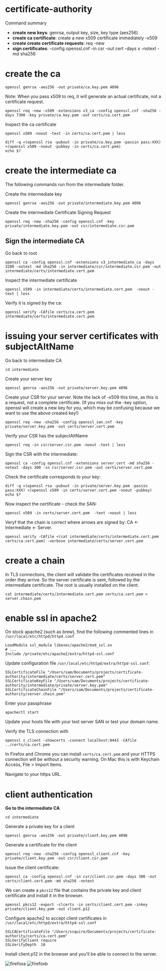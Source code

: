 # certificate-authority

Command summary

* **create new keys**: genrsa, output key, size, key type (aes256)
* **create ca certificate**: create a new x509 certificate immediately
  -x509
* **create create certificate requests**: req -new
* **sign certificates**: -config openssl.cnf -in csr -out cert -days x -notext -md sha256

# create the ca

```
openssl genrsa -aes256 -out private/ca.key.pem 4096
```

Note: When you pass x509 to req, it will generate an actual certificate,
not a certificate request.
```
openssl req -new -x509 -extensions v3_ca -config openssl.cnf -sha256 -days 7300 -key private/ca.key.pem -out certs/ca.cert.pem
```

Inspect the ca certificate
```
openssl x509 -noout -text -in certs/ca.cert.pem | less
```

```
diff -q <(openssl rsa -pubout -in private/ca.key.pem -passin pass:XXX) <(openssl x509 -noout -pubkey -in certs/ca.cert.pem)
echo $?
```

# create the intermediate ca

The following commands run from the intermediate folder.

Create the intermediate key

```
openssl genrsa -aes256 -out private/intermediate.key.pem 4096
```

Create the intermediate Certificate Signing Request

```
openssl req -new -sha256 -config openssl.cnf -key private/intermediate.key.pem -out csr/intermediate.csr.pem
```

## Sign the intermediate CA

Go back to root

```
openssl ca -config openssl.cnf -extensions v3_intermediate_ca -days 3200 -notext -md sha256 -in intermediate/csr/intermediate.csr.pem -out intermediate/certs/intermediate.cert.pem
```

Inspect the intermediate certificate

```
openssl x509 -in intermediate/certs/intermediate.cert.pem  -noout -text | less
```

Verify it is signed by the ca:

```
openssl verify -CAfile certs/ca.cert.pem intermediate/certs/intermediate.cert.pem
```

# issuing your server certificates with subjectAltName

Go back to intermediate CA

```
cd intermediate
```

Create your server key

```
openssl genrsa -aes256 -out private/server.key.pem 4096
```

Create your CSR for your server. Note the lack of -x509 this time, as
this is a request, not a complete certificate. (If you miss out the -key
option, openssl will create a new key for you, which may be confusing
because we want to use the above created key!)

```
openssl req -new -sha256 -config openssl_san.cnf -key private/server.key.pem -out certs/server.cert.pem
```

Verify your CSR has the subjectAltName

```
openssl req -in csr/server.csr.pem -noout -text | less
```

Sign the CSR with the intermediate:

```
openssl ca -config openssl.cnf -extensions server_cert -md sha256 -notext -days 300 -in csr/server.csr.pem -out certs/server.cert.pem
```

Check the certificate corresponds to your key:

```
diff -q <(openssl rsa -pubout -in private/server.key.pem -passin
pass:XXX) <(openssl x509 -in certs/server.cert.pem -noout -pubkey)
echo $?
```

Now inspect the certificate - check the SAN:

```
openssl x509 -in certs/server.cert.pem  -text -noout | less
```

Veryf that the chain is correct where arrows are signed by: CA <- Intermediate <- Server.

```
openssl verify -CAfile <(cat intermediate/certs/intermediate.cert.pem certs/ca.cert.pem) -verbose intermediate/certs/server.cert.pem
```
# create a chain

In TLS connections, the client will validate the certificates received
in the order they arrive. So the server certificate is sent, followed by
the intermediate certificate. The root is usually installed on the
client.

```
cat intermediate/certs/intermediate.cert.pem certs/ca.cert.pem > server.chain.pem
```

# enable ssl in apache2

On stock apache2 (such as brew), find the following commented lines in `/usr/local/etc/httpd/httpd.conf`

```
LoadModule ssl_module libexec/apache2/mod_ssl.so
# ...
Include /private/etc/apache2/extra/httpd-ssl.conf
```

Update configuration file `/usr/local/etc/httpd/extra/httpd-ssl.conf`:

```
SSLCertificateFile "/Users/sam/Documents/projects/certificate-authority/intermediate/certs/server.cert.pem"
SSLCertificateKeyFile "/Users/sam/Documents/projects/certificate-authority/intermediate/private/server.key.pem"
SSLCertificateChainFile "/Users/sam/Documents/projects/certificate-authority/server.chain.pem"
```

Enter your passphrase

```
apachectl start
```

Update your hosts file with your test server SAN or test your domain
name.

Verify the TLS connection with

```
openssl s_client -showcerts -connect localhost:8443 -CAfile ../certs/ca.cert.pem
```


In Firefox and Chrome you can install `certs/ca.cert.pem` and your HTTPS
connection will be without a security warning. On Mac this is with
Keychain Access, File > Import Items.

Navigate to your https URL.

# client authentication

**Go to the intermediate CA**

```
cd intermediate
```

Generate a private key for a client

```
openssl genrsa -aes256 -out private/client.key.pem 4096
```

Generate a certificate for the client

```
openssl req -new -sha256 -config openssl_client.cnf -key private/client.key.pem -out csr/client.csr.pem
```

Issue the client certificate:

```
openssl ca -config openssl.cnf -in csr/client.csr.pem -days 300 -out certs/client.cert.pem -md sha256 -notext
```

We can create a `pkcs12` file that contains the private key and client
certificate and install it in the browser.

```
openssl pkcs12 -export -clcerts -in certs/client.cert.pem -inkey private/client.key.pem -out client.p12
```

Configure apache2 to accept client certificates in  `/usr/local/etc/httpd/extra/httpd-ssl.conf`

```
SSLCACertificateFile "/Users/ssquire/Documents/projects/certificate-authority/certs/ca.cert.pem"
SSLVerifyClient require
SSLVerifyDepth  10
```

Install client.p12 in the browser and you'll be able to connect to the
server.

![firefoxa](firefox-a.png)
![firefoxb](firefox-b.png)

